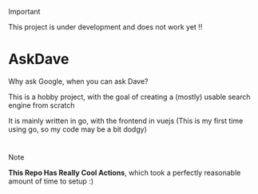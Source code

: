> [!IMPORTANT]
>  This project is under development and does not work yet !!
# AskDave
Why ask Google, when you can ask Dave?

This is a hobby project, with the goal of creating a (mostly) usable search engine from scratch

It is mainly written in go, with the frontend in vuejs
(This is my first time using go, so my code may be a bit dodgy)

#

> [!NOTE]
> **This Repo Has Really Cool Actions**, which took a perfectly reasonable amount of time to setup :)
